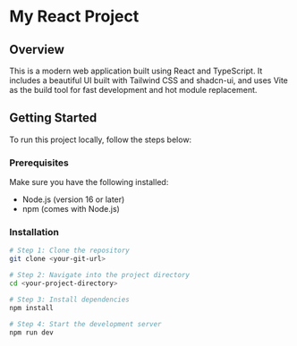 # My React Project

## Overview

This is a modern web application built using React and TypeScript. It includes a beautiful UI built with Tailwind CSS and shadcn-ui, and uses Vite as the build tool for fast development and hot module replacement.

## Getting Started

To run this project locally, follow the steps below:

### Prerequisites

Make sure you have the following installed:

- Node.js (version 16 or later)
- npm (comes with Node.js)

### Installation

```sh
# Step 1: Clone the repository
git clone <your-git-url>

# Step 2: Navigate into the project directory
cd <your-project-directory>

# Step 3: Install dependencies
npm install

# Step 4: Start the development server
npm run dev
